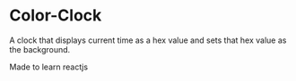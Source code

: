 # Color-Clock

A clock that displays current time as a hex value and sets that hex value as the background.

Made to learn reactjs
